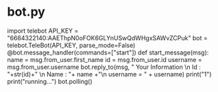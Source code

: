 # bot.py
import telebot
API_KEY = "6664322140:AAEThpN0oFOK6GLYnUSwQdWHgxSAWvZCPuk"
bot = telebot.TeleBot(API_KEY, parse_mode=False)
@bot.message_handler(commands=["start"])
def start_message(msg):
    name = msg.from_user.first_name
    id = msg.from_user.id
    username = msg.from_user.username
    bot.reply_to(msg, "   Your Information \n  Id : "+str(id)+" \n Name : "+ name +"\n username = " + username)
    print("1")
print("running...")
bot.polling()
